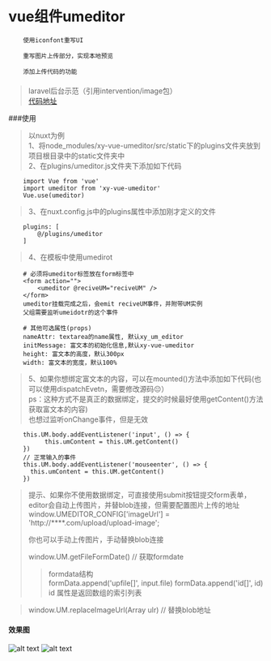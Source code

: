 # vue组件umeditor
```
    使用iconfont重写UI

    重写图片上传部分，实现本地预览

    添加上传代码的功能
```
#### 
> laravel后台示范（引用intervention/image包）  
[代码地址](https://github.com/youLookLikeDelicious/blog1997-api/blob/master/app/Http/Controllers/Upload/UploadController.php)
    
###使用
> 以nuxt为例   
> 1、将node_modules/xy-vue-umeditor/src/static下的plugins文件夹放到项目根目录中的static文件夹中  
> 2、在plugins/umeditor.js文件夹下添加如下代码
```
    import Vue from 'vue'
    import umeditor from 'xy-vue-umeditor'
    Vue.use(umeditor)
```
> 3、在nuxt.config.js中的plugins属性中添加刚才定义的文件
```
    plugins: [
        @/plugins/umeditor
    ]
```
> 4、在模板中使用umedirot
```
    # 必须将umeditor标签放在form标签中
    <form action="">
        <umeditor @reciveUM="reciveUM" />
    </form>
    umeditor挂载完成之后，会emit reciveUM事件，并附带UM实例
    父组需要监听umeidotr的这个事件

    # 其他可选属性(props)
    nameAttr: textarea的name属性, 默认xy_um_editor
    initMessage: 富文本的初始化信息,默认xy-vue-umeditor
    height: 富文本的高度，默认300px
    width: 富文本的宽度，默认100%
```
> 5、如果你想绑定富文本的内容，可以在mounted()方法中添加如下代码(也可以使用dispatchEvetn，需要修改源码😔）  
> ps：这种方式不是真正的数据绑定，提交的时候最好使用getContent()方法获取富文本的内容)  
> 也想过监听onChange事件，但是无效  
```
    this.UM.body.addEventListener('input', () => {
          this.umContent = this.UM.getContent()
    })
    // 正常输入的事件
    this.UM.body.addEventListener('mouseenter', () => {
      this.umContent = this.UM.getContent()
    })
```
> 提示、如果你不使用数据绑定，可直接使用submit按钮提交form表单，editor会自动上传图片，并替blob连接，但需要配置图片上传的地址  
  window.UMEDITOR_CONFIG['imageUrl'] = 'http://****.com/upload/upload-image';   
>
> 你也可以手动上传图片，手动替换blob连接     
>
> window.UM.getFileFormDate()  // 获取formdate  
>> formdata结构  
>> formData.append('upfile[]', input.file) formData.append('id[]', id)   
>> id 属性是返回数组的索引列表         
                                                                  
> window.UM.replaceImageUrl(Array ulr)  // 替换blob地址 
#### 效果图
![alt text](http://m.qpic.cn/psb?/V11HvW1h3vJkOa/M0eculcpPzLVbx5HIyTVLGfQHP2XhvLXAZV*Mg2VHGI!/b/dD4BAAAAAAAA&bo=6wNwAQAAAAADB7s!&rf=viewer_4)
![alt text](http://m.qpic.cn/psb?/V11HvW1h3vJkOa/mqWQLU7mbS5.GRXMh85jHaoqQdzYR5SojUnUYyUpZgU!/b/dLgAAAAAAAAA&bo=OARiAgAAAAADB34!&rf=viewer_4)
